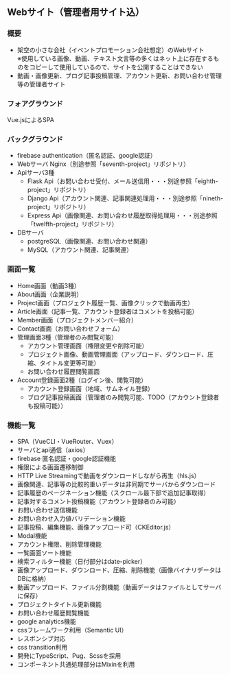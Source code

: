 ## Webサイト（管理者用サイト込）
### 概要
- 架空の小さな会社（イベントプロモーション会社想定）のWebサイト  
※使用している画像、動画、テキスト文言等の多くはネット上に存在するものをコピーして使用しているので、サイトを公開することはできない  
- 動画・画像更新、ブログ記事投稿管理、アカウント更新、お問い合わせ管理等の管理者サイト  
### フォアグラウンド
Vue.jsによるSPA
### バックグラウンド
- firebase authentication（匿名認証、google認証）  
- Webサーバ Nginx（別途参照「seventh-project」リポジトリ）  
- Apiサーバ3種  
  - Flask Api（お問い合わせ受付、メール送信用・・・別途参照「eighth-project」リポジトリ）  
  - Django Api（アカウント関連、記事関連処理用・・・別途参照「nineth-project」リポジトリ）  
  - Express Api（画像関連、お問い合わせ履歴取得処理用・・・別途参照「twelfth-project」リポジトリ）  
- DBサーバ  
  - postgreSQL（画像関連、お問い合わせ関連）  
  - MySQL（アカウント関連、記事関連）  
### 画面一覧
- Home画面（動画3種）  
- About画面（企業説明）  
- Project画面（プロジェクト履歴一覧、画像クリックで動画再生）  
- Article画面（記事一覧、アカウント登録者はコメントを投稿可能）  
- Member画面（プロジェクトメンバー紹介）  
- Contact画面（お問い合わせフォーム）  
- 管理画面3種（管理者のみ閲覧可能）  
  - アカウント管理画面（権限変更や削除可能）  
  - プロジェクト画像、動画管理画面（アップロード、ダウンロード、圧縮、タイトル変更等可能）  
  - お問い合わせ履歴閲覧画面  
- Account登録画面2種（ログイン後、閲覧可能）  
  - アカウント登録画面（地域、サムネイル登録）  
  - ブログ記事投稿画面（管理者のみ閲覧可能、TODO（アカウント登録者も投稿可能））  
### 機能一覧
- SPA（VueCLI・VueRouter、Vuex）  
- サーバとapi通信（axios）  
- firebase 匿名認証・google認証機能   
- 権限による画面遷移制御  
- HTTP Live Streamingで動画をダウンロードしながら再生（hls.js）  
- 画像関連、記事等の比較的重いデータは非同期でサーバからダウンロード  
- 記事履歴のページネーション機能（スクロール最下部で追加記事取得）  
- 記事対するコメント投稿機能（アカウント登録者のみ可能）  
- お問い合わせ送信機能  
- お問い合わせ入力値バリデーション機能  
- 記事投稿、編集機能、画像アップロード可（CKEditor.js）  
- Modal機能  
- アカウント権限、削除管理機能  
- 一覧画面ソート機能  
- 検索フィルター機能（日付部分はdate-picker）  
- 画像アップロード、ダウンロード、圧縮、削除機能（画像バイナリデータはDBに格納）  
- 動画アップロード、ファイル分割機能（動画データはファイルとしてサーバに保存）  
- プロジェクトタイトル更新機能  
- お問い合わせ履歴閲覧機能  
- google analytics機能  
- cssフレームワーク利用（Semantic UI）  
- レスポンシブ対応  
- css transition利用  
- 開発にTypeScript、Pug、Scssを採用  
- コンポーネント共通処理部分はMixinを利用  

